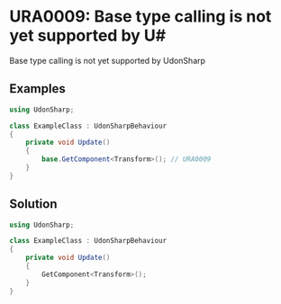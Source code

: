 # URA0009: Base type calling is not yet supported by U#

Base type calling is not yet supported by UdonSharp

## Examples

```csharp
using UdonSharp;

class ExampleClass : UdonSharpBehaviour
{
    private void Update()
    {
        base.GetComponent<Transform>(); // URA0009
    }
}
```

## Solution

```csharp
using UdonSharp;

class ExampleClass : UdonSharpBehaviour
{
    private void Update()
    {
        GetComponent<Transform>();
    }
}
```
